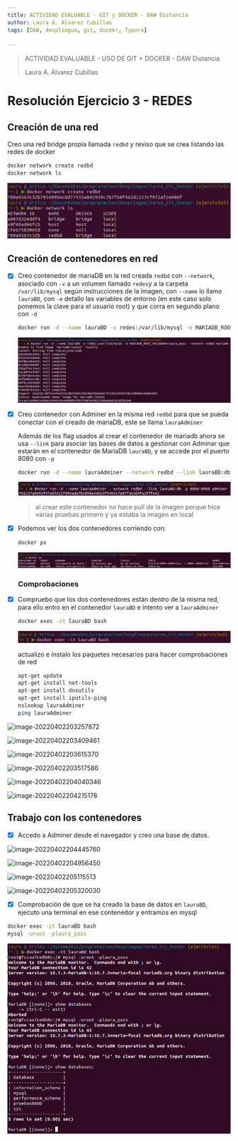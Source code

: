 ```yaml
---
title: ACTIVIDAD EVALUABLE - GIT y DOCKER - DAW Distancia
author: Laura A. Álvarez Cubillas
tags: [DAW, despliegue, git, docekr, Typora]

---
```


> ACTIVIDAD EVALUABLE - USO DE GIT + DOCKER - DAW Distancia
>
> Laura A. Álvarez Cubillas
>





# Resolución Ejercicio 3 - REDES

## Creación de una red

Creo una red bridge propia llamada `redbd` y reviso que se crea listando las redes de docker

```bash
docker network create redbd
docker network ls
```

![image-20220402195501162](ACTIVIDAD-EVALUABLE---GIT-y-DOCKER---DAW-Distancia.assets/image-20220402195501162.png)

## Creación de contenedores en red

- [x] Creo contenedor de mariaDB en la red creada `redbd` con `--network`, asociado con `-v` a un volumen llamado `redes`y a la carpeta `/var/lib/mysql` según instrucciones de la imagen; con `--name` lo llamo `lauraBD`, con `-e` detallo las variables de entorno (en este caso solo ponemos la clave para el usuario root) y que corra en segundo plano con `-d`

  ```bash
  docker run -d --name lauraBD -v redes:/var/lib/mysql -e MARIADB_ROOT_PASSWORD=laura_pass --network redbd mariadb
  ```

  ![image-20220402195825900](ACTIVIDAD-EVALUABLE---GIT-y-DOCKER---DAW-Distancia.assets/image-20220402195825900.png)

- [x] Creo contenedor con Adminer en la misma red `redbd` para que se pueda conectar con el creado de mariaDB, este se llama `lauraAdminer`

  Además de los flag usados al crear el contenedor de mariadb ahora se usa `--link` para asociar las bases de datos  a gestionar con Adminar que estarán en el contenedor de MariaDB `lauraBD`, y se accede por el puerto 8080 con `-p`

  ```bash
  docker run -d --name lauraAdminer --network redbd --link lauraBD:db -p 8080:8080 adminer
  ```

  ![image-20220402200222053](ACTIVIDAD-EVALUABLE---GIT-y-DOCKER---DAW-Distancia.assets/image-20220402200222053.png)

  > al crear este contenedor no hace pull de la imagen porque hice varias pruebas primero y ya estaba la imagen en local

- [x] Podemos ver los dos contenedores corriendo con:

  ```bash
  docker ps
  ```

  ![image-20220402202101155](ACTIVIDAD-EVALUABLE---GIT-y-DOCKER---DAW-Distancia.assets/image-20220402202101155.png)

  ### Comprobaciones

- [x] Compruebo que los dos contenedores están dentro de la misma red, para ello entro en el contenedor `lauraBD` e intento ver a `lauraAdminer`

  ```bash
  docker exec -it lauraBD bash
  ```
  
  ![image-20220402203206333](ACTIVIDAD-EVALUABLE---GIT-y-DOCKER---DAW-Distancia.assets/image-20220402203206333.png)

  

  actualizo e instalo los paquetes necesarios para hacer comprobaciones de red
  ```bash
  apt-get update
  apt-get install net-tools
  apt-get install dnsutils
  apt-get install iputils-ping
  nslookup lauraAdminer
  ping lauraAdminer

![image-20220402203257872](ACTIVIDAD-EVALUABLE---GIT-y-DOCKER---DAW-Distancia.assets/image-20220402203257872.png)

![image-20220402203409461](ACTIVIDAD-EVALUABLE---GIT-y-DOCKER---DAW-Distancia.assets/image-20220402203409461.png)

![image-20220402203615370](ACTIVIDAD-EVALUABLE---GIT-y-DOCKER---DAW-Distancia.assets/image-20220402203615370.png)

![image-20220402203517586](ACTIVIDAD-EVALUABLE---GIT-y-DOCKER---DAW-Distancia.assets/image-20220402203517586.png)

![image-20220402204040346](ACTIVIDAD-EVALUABLE---GIT-y-DOCKER---DAW-Distancia.assets/image-20220402204040346.png)

![image-20220402204215178](ACTIVIDAD-EVALUABLE---GIT-y-DOCKER---DAW-Distancia.assets/image-20220402204215178.png)

## Trabajo con los contenedores

- [x] Accedo a Adminer desde el navegador y  creo una base de datos.

![image-20220402204445760](ACTIVIDAD-EVALUABLE---GIT-y-DOCKER---DAW-Distancia.assets/image-20220402204445760.png)

![image-20220402204956450](ACTIVIDAD-EVALUABLE---GIT-y-DOCKER---DAW-Distancia.assets/image-20220402204956450.png)

![image-20220402205115513](ACTIVIDAD-EVALUABLE---GIT-y-DOCKER---DAW-Distancia.assets/image-20220402205115513.png)

![image-20220402205320030](ACTIVIDAD-EVALUABLE---GIT-y-DOCKER---DAW-Distancia.assets/image-20220402205320030.png)

- [x] Comprobación de que se ha creado la base de datos en `lauraBD`, ejecuto una terminal en ese contenedor y entramos en mysql

```bash
docker exec -it lauraBD bash
mysql -uroot -plaura_pass
```

![image-20220402205950400](ACTIVIDAD-EVALUABLE---GIT-y-DOCKER---DAW-Distancia.assets/image-20220402205950400.png)